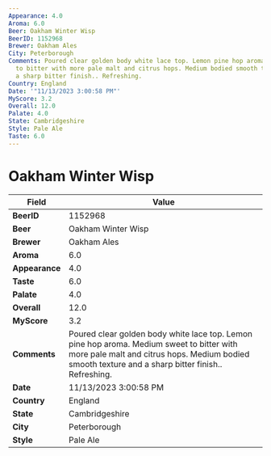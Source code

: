 ```yaml
---
Appearance: 4.0
Aroma: 6.0
Beer: Oakham Winter Wisp
BeerID: 1152968
Brewer: Oakham Ales
City: Peterborough
Comments: Poured clear golden body white lace top. Lemon pine hop aroma. Medium sweet
  to bitter with more pale malt and citrus hops. Medium bodied smooth texture and
  a sharp bitter finish.. Refreshing.
Country: England
Date: '"11/13/2023 3:00:58 PM"'
MyScore: 3.2
Overall: 12.0
Palate: 4.0
State: Cambridgeshire
Style: Pale Ale
Taste: 6.0
---
```


# Oakham Winter Wisp

| Field         | Value |
|---------------|-------|
| **BeerID** | 1152968 |
| **Beer** | Oakham Winter Wisp |
| **Brewer** | Oakham Ales |
| **Aroma** | 6.0 |
| **Appearance** | 4.0 |
| **Taste** | 6.0 |
| **Palate** | 4.0 |
| **Overall** | 12.0 |
| **MyScore** | 3.2 |
| **Comments** | Poured clear golden body white lace top. Lemon pine hop aroma. Medium sweet to bitter with more pale malt and citrus hops. Medium bodied smooth texture and a sharp bitter finish.. Refreshing. |
| **Date** | 11/13/2023 3:00:58 PM |
| **Country** | England |
| **State** | Cambridgeshire |
| **City** | Peterborough |
| **Style** | Pale Ale |
